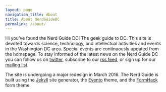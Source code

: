 ```yaml
---
layout: page
navigation_title: About
title: About NerdGuideDC
permalink: /about/
---
```


Hi you’ve found the Nerd Guide DC! The geek guide to DC.
This site is devoted towards science, technology, and
intellectual activities and events in the Washington DC area.
Special events are continuously updated from the homepage.
To stay informed of the latest news on the Nerd Guide DC
you can follow us on [twitter](//twitter.com/drmajormccheese),
subscribe to our [rss feed](/feed.xml), or
sign up for our [mailing list](http://eepurl.com/bRLrNP).

The site is undergoing a major redesign in March 2016.
The Nerd Guide is built using the
[Jekyll](//jekyllrb.com/) site generator, the
[Evento](//github.com/boyney123/evento) theme, and the
[FormHack](http://formhack.io) form theme.
